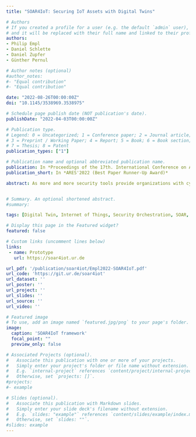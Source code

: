 ```yaml
---
title: "SOAR4IoT: Securing IoT Assets with Digital Twins"

# Authors
# If you created a profile for a user (e.g. the default `admin` user), write the username (folder name) here
# and it will be replaced with their full name and linked to their profile.
authors:
- Philip Empl
- Daniel Schlette
- Daniel Zupfer
- Günther Pernul

# Author notes (optional)
#author_notes:
#- "Equal contribution"
#- "Equal contribution"

date: "2022-08-26T00:00:00Z"
doi: "10.1145/3538969.3538975"

# Schedule page publish date (NOT publication's date).
publishDate: "2022-04-03T00:00:00Z"

# Publication type.
# Legend: 0 = Uncategorized; 1 = Conference paper; 2 = Journal article;
# 3 = Preprint / Working Paper; 4 = Report; 5 = Book; 6 = Book section;
# 7 = Thesis; 8 = Patent
publication_types: ["1"]

# Publication name and optional abbreviated publication name.
publication: In *Proceedings of the 17th. International Conference on Availability, Reliability and Security*
publication_short: In *ARES'2022 (Best Paper Runner-Up Award)*

abstract: As more and more security tools provide organizations with cybersecurity capabilities, security analysts are overwhelmed by security events. Resolving these events is challenging due to extensive manual processes, limited financial resources, and human errors. Security Orchestration, Automation, and Response (SOAR) is an established approach to manage security tools and assets. However, SOAR platforms typically integrate traditional IT systems only. Additional considerations are required to deal with the Internet of Things (IoT), its multiple devices and complex networks. Therefore, we adapt SOAR to IoT. We first aggregate existing research and information on SOAR and SOAR platforms. We envision the SOAR4IoT framework, making IoT assets manageable for SOAR via middleware. We implement a prototypical digital twin-based SOAR application integrating IoT assets and security tools to validate our framework. The experimental setup includes two playbooks coping with Mirai and Sybil attacks. Results show feasibility as our SOAR application enables securing IoT assets with digital twins.


# Summary. An optional shortened abstract.
#summary:

tags: [Digital Twin, Internet of Things, Security Orchestration, SOAR, Cybersecurity]

# Display this page in the Featured widget?
featured: false

# Custom links (uncomment lines below)
links:
 - name: Prototype
   url: https://soar4iot.ur.de

url_pdf: '/publication/soar4iot/Empl2022-SOAR4IoT.pdf'
url_code: 'https://git.ur.de/soar4iot'
url_dataset: ''
url_poster: ''
url_project: ''
url_slides: ''
url_source: ''
url_video: ''

# Featured image
# To use, add an image named `featured.jpg/png` to your page's folder.
image:
  caption: 'SOAR4IoT framework'
  focal_point: ""
  preview_only: false

# Associated Projects (optional).
#   Associate this publication with one or more of your projects.
#   Simply enter your project's folder or file name without extension.
#   E.g. `internal-project` references `content/project/internal-project/index.md`.
#   Otherwise, set `projects: []`.
#projects:
#- example

# Slides (optional).
#   Associate this publication with Markdown slides.
#   Simply enter your slide deck's filename without extension.
#   E.g. `slides: "example"` references `content/slides/example/index.md`.
#   Otherwise, set `slides: ""`.
#slides: example
---
```

